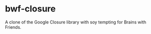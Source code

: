 bwf-closure
===========

A clone of the Google Closure library with soy tempting for Brains with Friends.
